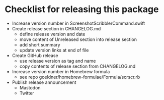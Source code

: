 # Checklist for releasing this package

- Increase version number in ScreenshotScribblerCommand.swift
- Create release section in CHANGELOG.md
  - define release version and date
  - move content of Unreleased section into release section
  - add short summary
  - update version links at end of file
- Create GitHub release
  - use release version as tag and name
  - copy contents of release section from CHANGELOG.md
- Increase version number in Homebrew formula
  - see repo goeldner/homebrew-formulae/Formula/scrscr.rb
- Publish release announcement
  - Mastodon
  - Twitter

